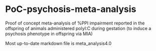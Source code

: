 # PoC-psychosis-meta-analysis

Proof of concept meta-analysis of %PPI impairment reported in the offspring of animals administered polyI:C during gestation (to induce a psychosis phenotype in offspring via MIA)

Most up-to-date markdown file is meta_analysis4.0
